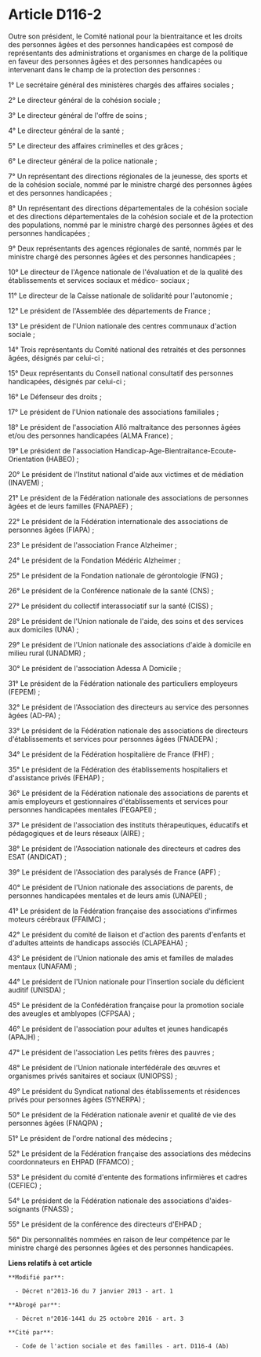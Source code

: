 # Article D116-2

Outre son président, le Comité national pour la bientraitance et les droits des personnes âgées et des personnes handicapées
est composé de représentants des administrations et organismes en charge de la politique en faveur des personnes âgées et des
personnes handicapées ou intervenant dans le champ de la protection des personnes :

1° Le secrétaire général des ministères chargés des affaires sociales ;

2° Le directeur général de la cohésion sociale ;

3° Le directeur général de l'offre de soins ;

4° Le directeur général de la santé ;

5° Le directeur des affaires criminelles et des grâces ;

6° Le directeur général de la police nationale ;

7° Un représentant des directions régionales de la jeunesse, des sports et de la cohésion sociale, nommé par le ministre
chargé des personnes âgées et des personnes handicapées ;

8° Un représentant des directions départementales de la cohésion sociale et des directions départementales de la cohésion
sociale et de la protection des populations, nommé par le ministre chargé des personnes âgées et des personnes handicapées ;

9° Deux représentants des agences régionales de santé, nommés par le ministre chargé des personnes âgées et des personnes
handicapées ;

10° Le directeur de l'Agence nationale de l'évaluation et de la qualité des établissements et services sociaux et médico-
sociaux ;

11° Le directeur de la Caisse nationale de solidarité pour l'autonomie ;

12° Le président de l'Assemblée des départements de France ;

13° Le président de l'Union nationale des centres communaux d'action sociale ;

14° Trois représentants du Comité national des retraités et des personnes âgées, désignés par celui-ci ;

15° Deux représentants du Conseil national consultatif des personnes handicapées, désignés par celui-ci ;

16° Le Défenseur des droits ;

17° Le président de l'Union nationale des associations familiales ;

18° Le président de l'association Allô maltraitance des personnes âgées et/ou des personnes handicapées (ALMA France) ;

19° Le président de l'association Handicap-Age-Bientraitance-Ecoute-Orientation (HABEO) ;

20° Le président de l'Institut national d'aide aux victimes et de médiation (INAVEM) ;

21° Le président de la Fédération nationale des associations de personnes âgées et de leurs familles (FNAPAEF) ;

22° Le président de la Fédération internationale des associations de personnes âgées (FIAPA) ;

23° Le président de l'association France Alzheimer ;

24° Le président de la Fondation Médéric Alzheimer ;

25° Le président de la Fondation nationale de gérontologie (FNG) ;

26° Le président de la Conférence nationale de la santé (CNS) ;

27° Le président du collectif interassociatif sur la santé (CISS) ;

28° Le président de l'Union nationale de l'aide, des soins et des services aux domiciles (UNA) ;

29° Le président de l'Union nationale des associations d'aide à domicile en milieu rural (UNADMR) ;

30° Le président de l'association Adessa A Domicile ;

31° Le président de la Fédération nationale des particuliers employeurs (FEPEM) ;

32° Le président de l'Association des directeurs au service des personnes âgées (AD-PA) ;

33° Le président de la Fédération nationale des associations de directeurs d'établissements et services pour personnes âgées
(FNADEPA) ;

34° Le président de la Fédération hospitalière de France (FHF) ;

35° Le président de la Fédération des établissements hospitaliers et d'assistance privés (FEHAP) ;

36° Le président de la Fédération nationale des associations de parents et amis employeurs et gestionnaires d'établissements
et services pour personnes handicapées mentales (FEGAPEI) ;

37° Le président de l'association des instituts thérapeutiques, éducatifs et pédagogiques et de leurs réseaux (AIRE) ;

38° Le président de l'Association nationale des directeurs et cadres des ESAT (ANDICAT) ;

39° Le président de l'Association des paralysés de France (APF) ;

40° Le président de l'Union nationale des associations de parents, de personnes handicapées mentales et de leurs amis
(UNAPEI) ;

41° Le président de la Fédération française des associations d'infirmes moteurs cérébraux (FFAIMC) ;

42° Le président du comité de liaison et d'action des parents d'enfants et d'adultes atteints de handicaps associés
(CLAPEAHA) ;

43° Le président de l'Union nationale des amis et familles de malades mentaux (UNAFAM) ;

44° Le président de l'Union nationale pour l'insertion sociale du déficient auditif (UNISDA) ;

45° Le président de la Confédération française pour la promotion sociale des aveugles et amblyopes (CFPSAA) ;

46° Le président de l'association pour adultes et jeunes handicapés (APAJH) ;

47° Le président de l'association Les petits frères des pauvres ;

48° Le président de l'Union nationale interfédérale des œuvres et organismes privés sanitaires et sociaux (UNIOPSS) ;

49° Le président du Syndicat national des établissements et résidences privés pour personnes âgées (SYNERPA) ;

50° Le président de la Fédération nationale avenir et qualité de vie des personnes âgées (FNAQPA) ;

51° Le président de l'ordre national des médecins ;

52° Le président de la Fédération française des associations des médecins coordonnateurs en EHPAD (FFAMCO) ;

53° Le président du comité d'entente des formations infirmières et cadres (CEFIEC) ;

54° Le président de la Fédération nationale des associations d'aides-soignants (FNASS) ;

55° Le président de la conférence des directeurs d'EHPAD ;

56° Dix personnalités nommées en raison de leur compétence par le ministre chargé des personnes âgées et des personnes
handicapées.

**Liens relatifs à cet article**

	**Modifié par**:

	  - Décret n°2013-16 du 7 janvier 2013 - art. 1

	**Abrogé par**:

	  - Décret n°2016-1441 du 25 octobre 2016 - art. 3

	**Cité par**:

	  - Code de l'action sociale et des familles - art. D116-4 (Ab)
